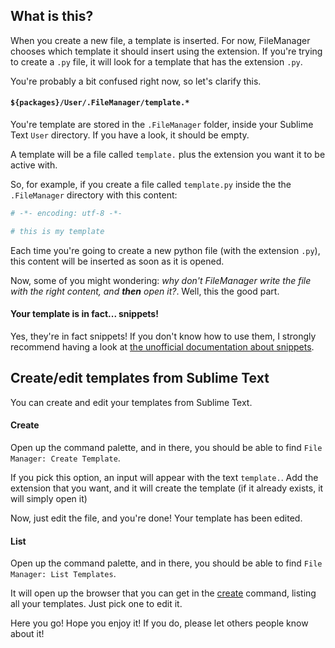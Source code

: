 ## What is this?

When you create a new file, a template is inserted. For now, FileManager chooses which template it should insert using the extension. If you're trying to create a `.py` file, it will look for a template that has the extension `.py`.

You're probably a bit confused right now, so let's clarify this.

#### `${packages}/User/.FileManager/template.*`

You're template are stored in the `.FileManager` folder, inside your Sublime Text `User` directory. If you have a look, it should be empty.

A template will be a file called `template.` plus the extension you want it to be active with.

So, for example, if you create a file called `template.py` inside the the `.FileManager` directory with this content:

```python
# -*- encoding: utf-8 -*-

# this is my template
```

Each time you're going to create a new python file (with the extension `.py`), this content will be inserted as soon as it is opened.

Now, some of you might wondering: *why don't FileManager write the file with the right content, and **then** open it?*. Well, this the good part.

#### Your template is in fact... **snippets**!

Yes, they're in fact snippets! If you don't know how to use them, I strongly recommend having a look at [the unofficial documentation about snippets](http://docs.sublimetext.info/en/latest/extensibility/snippets.html).

## Create/edit templates from Sublime Text

You can create and edit your templates from Sublime Text.

#### Create

Open up the command palette, and in there, you should be able to find `File Manager: Create Template`.

If you pick this option, an input will appear with the text `template.`. Add the extension that you want, and it will create the template (if it already exists, it will simply open it)

Now, just edit the file, and you're done! Your template has been edited.

#### List

Open up the command palette, and in there, you should be able to find `File Manager: List Templates`.

It will open up the browser that you can get in the [create](Commands#create-fm_create) command, listing all your templates. Just pick one to edit it.

Here you go! Hope you enjoy it! If you do, please let others people know about it!
